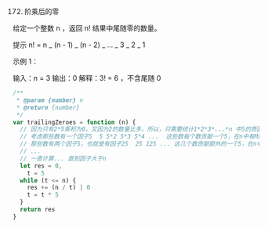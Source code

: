 172. 阶乘后的零

给定一个整数 n ，返回 n! 结果中尾随零的数量。

提示 n! = n _ (n - 1) _ (n - 2) _ ... _ 3 _ 2 _ 1

示例 1：

输入：n = 3
输出：0
解释：3! = 6 ，不含尾随 0

```js
/**
 * @param {number} n
 * @return {number}
 */
var trailingZeroes = function (n) {
  // 因为只有2*5乘积为0，又因为2的数量比多，所以，只需要统计1*2*3*...*n 中5的质因子的个数即可
  // 考虑那些数有一个因子5  5 5*2 5*3 5*4 ...  这些数每个数贡献一个5，在n中有Math.floor(n/5)个
  // 那些数有两个因子5，也就是有因子25  25 125 ... 这几个数贡献额外的一个5，在n中有 Math.floor(n/5**2)
  // ...
  // 一直计算... 直到因子大于n
  let res = 0,
    t = 5
  while (t <= n) {
    res += (n / t) | 0
    t = t * 5
  }
  return res
}
```
